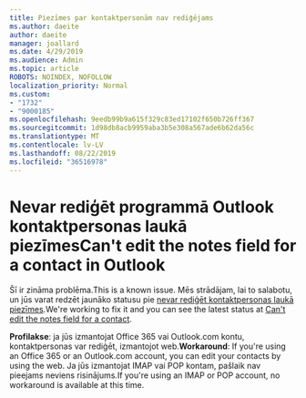 ```yaml
---
title: Piezīmes par kontaktpersonām nav rediģējams
ms.author: daeite
author: daeite
manager: joallard
ms.date: 4/29/2019
ms.audience: Admin
ms.topic: article
ROBOTS: NOINDEX, NOFOLLOW
localization_priority: Normal
ms.custom:
- "1732"
- "9000185"
ms.openlocfilehash: 9eedb99b9a615f329c83ed17102f650b726ff367
ms.sourcegitcommit: 1d98db8acb9959aba3b5e308a567ade6b62da56c
ms.translationtype: MT
ms.contentlocale: lv-LV
ms.lasthandoff: 08/22/2019
ms.locfileid: "36516978"
---
```

# <a name="cant-edit-the-notes-field-for-a-contact-in-outlook"></a><span data-ttu-id="db8da-102">Nevar rediģēt programmā Outlook kontaktpersonas laukā piezīmes</span><span class="sxs-lookup"><span data-stu-id="db8da-102">Can't edit the notes field for a contact in Outlook</span></span>

<span data-ttu-id="db8da-103">Šī ir zināma problēma.</span><span class="sxs-lookup"><span data-stu-id="db8da-103">This is a known issue.</span></span> <span data-ttu-id="db8da-104">Mēs strādājam, lai to salabotu, un jūs varat redzēt jaunāko statusu pie [nevar rediģēt kontaktpersonas laukā piezīmes](https://support.office.com/article/fb8394ce-04ce-48b5-bae4-be46f77f10fe).</span><span class="sxs-lookup"><span data-stu-id="db8da-104">We're working to fix it and you can see the latest status at [Can't edit the notes field for a contact](https://support.office.com/article/fb8394ce-04ce-48b5-bae4-be46f77f10fe).</span></span>

<span data-ttu-id="db8da-105">**Profilakse**: ja jūs izmantojat Office 365 vai Outlook.com kontu, kontaktpersonas var rediģēt, izmantojot web.</span><span class="sxs-lookup"><span data-stu-id="db8da-105">**Workaround**: If you're using an Office 365 or an Outlook.com account, you can edit your contacts by using the web.</span></span> <span data-ttu-id="db8da-106">Ja jūs izmantojat IMAP vai POP kontam, pašlaik nav pieejams neviens risinājums.</span><span class="sxs-lookup"><span data-stu-id="db8da-106">If you're using an IMAP or POP account, no workaround is available at this time.</span></span>